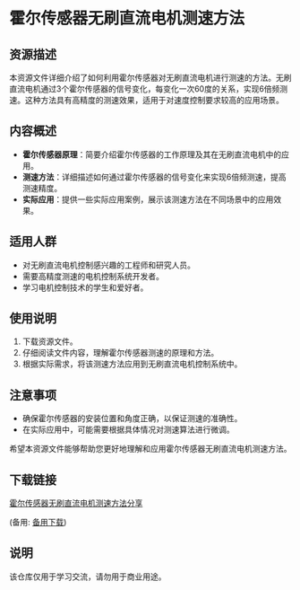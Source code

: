 # 霍尔传感器无刷直流电机测速方法

## 资源描述

本资源文件详细介绍了如何利用霍尔传感器对无刷直流电机进行测速的方法。无刷直流电机通过3个霍尔传感器的信号变化，每变化一次60度的关系，实现6倍频测速。这种方法具有高精度的测速效果，适用于对速度控制要求较高的应用场景。

## 内容概述

- **霍尔传感器原理**：简要介绍霍尔传感器的工作原理及其在无刷直流电机中的应用。
- **测速方法**：详细描述如何通过霍尔传感器的信号变化来实现6倍频测速，提高测速精度。
- **实际应用**：提供一些实际应用案例，展示该测速方法在不同场景中的应用效果。

## 适用人群

- 对无刷直流电机控制感兴趣的工程师和研究人员。
- 需要高精度测速的电机控制系统开发者。
- 学习电机控制技术的学生和爱好者。

## 使用说明

1. 下载资源文件。
2. 仔细阅读文件内容，理解霍尔传感器测速的原理和方法。
3. 根据实际需求，将该测速方法应用到无刷直流电机控制系统中。

## 注意事项

- 确保霍尔传感器的安装位置和角度正确，以保证测速的准确性。
- 在实际应用中，可能需要根据具体情况对测速算法进行微调。

希望本资源文件能够帮助您更好地理解和应用霍尔传感器无刷直流电机测速方法。

## 下载链接
[霍尔传感器无刷直流电机测速方法分享](https://pan.quark.cn/s/5d19a2ee6384) 

(备用: [备用下载](https://pan.baidu.com/s/1iX96oer8jMD1_8QtWii0jg?pwd=1234))

## 说明

该仓库仅用于学习交流，请勿用于商业用途。
